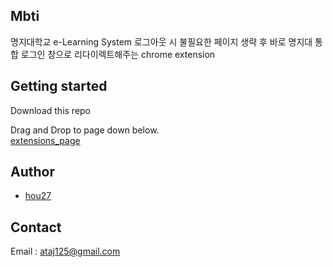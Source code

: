 ## Mbti

명지대학교 e-Learning System 로그아웃 시 불필요한 페이지 생략 후 바로 명지대 통합 로그인 창으로 리다이렉트해주는 chrome extension

## Getting started

Download this repo

Drag and Drop to page down below.  
[extensions_page](chrome://extensions/)

## Author

- [hou27](https://github.com/hou27)

## Contact

Email : ataj125@gmail.com
